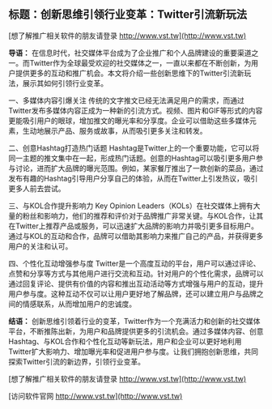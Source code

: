 ## **标题：创新思维引领行业变革：Twitter引流新玩法**

[想了解推广相关软件的朋友请登录 http://www.vst.tw](http://www.vst.tw)

**导语：**
在信息时代，社交媒体平台成为了企业推广和个人品牌建设的重要渠道之一。而Twitter作为全球最受欢迎的社交媒体之一，一直以来都在不断创新，为用户提供更多的互动和推广机会。本文将介绍一些创新思维下的Twitter引流新玩法，展示其如何引领行业变革。

一、多媒体内容引爆关注
传统的文字推文已经无法满足用户的需求，而通过Twitter发布多媒体内容正成为一种新的引流方式。视频、图片和GIF等形式的内容更能吸引用户的眼球，增加推文的曝光率和分享度。企业可以借助这些多媒体元素，生动地展示产品、服务或故事，从而吸引更多关注和转发。

二、创意Hashtag打造热门话题
Hashtag是Twitter上的一个重要功能，它可以将同一主题的推文集中在一起，形成热门话题。创意的Hashtag可以吸引更多用户参与讨论，进而扩大品牌的曝光范围。例如，某家餐厅推出了一款创新的菜品，通过发布有趣的Hashtag引导用户分享自己的体验，从而在Twitter上引发热议，吸引更多人前去尝试。

三、与KOL合作提升影响力
Key Opinion Leaders（KOLs）在社交媒体上拥有大量的粉丝和影响力，他们的推荐和评价对于品牌推广非常关键。与KOL合作，让其在Twitter上推荐产品或服务，可以迅速扩大品牌的影响力并吸引更多目标用户。通过与KOL的互动和合作，品牌可以借助其影响力来推广自己的产品，并获得更多用户的关注和认可。

四、个性化互动增强参与度
Twitter是一个高度互动的平台，用户可以通过评论、点赞和分享等方式与其他用户进行交流和互动。针对用户的个性化需求，品牌可以通过回复评论、提供有价值的内容和推出互动活动等方式增强与用户的互动，提升用户参与度。这种互动不仅可以让用户更好地了解品牌，还可以建立用户与品牌之间的情感联系，从而增加用户的忠诚度。

**结语：**
创新思维引领着行业的变革，Twitter作为一个充满活力和创新的社交媒体平台，不断推陈出新，为用户和品牌提供更多的引流机会。通过多媒体内容、创意Hashtag、与KOL合作和个性化互动等新玩法，用户和企业可以更好地利用Twitter扩大影响力、增加曝光率和促进用户参与度。让我们拥抱创新思维，共同探索Twitter引流的新边界，引领行业变革。

[想了解推广相关软件的朋友请登录 http://www.vst.tw](http://www.vst.tw)


[访问软件官网 http://www.vst.tw](http://www.vst.tw)
